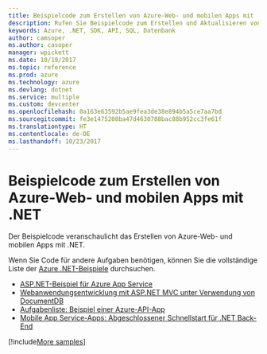 ```yaml
---
title: Beispielcode zum Erstellen von Azure-Web- und mobilen Apps mit .NET
description: Rufen Sie Beispielcode zum Erstellen und Aktualisieren von Azure-Web-Apps mit .NET ab
keywords: Azure, .NET, SDK, API, SQL, Datenbank
author: camsoper
ms.author: casoper
manager: wpickett
ms.date: 10/19/2017
ms.topic: reference
ms.prod: azure
ms.technology: azure
ms.devlang: dotnet
ms.service: multiple
ms.custom: devcenter
ms.openlocfilehash: 0a163e63592b5ae9fea3de38e894b5a5ce7aa7bd
ms.sourcegitcommit: fe3e1475208ba47d4630788bac88b952cc3fe61f
ms.translationtype: HT
ms.contentlocale: de-DE
ms.lasthandoff: 10/23/2017
---
```

# <a name="sample-code-for-building-azure-web-and-mobile-apps-with-net"></a>Beispielcode zum Erstellen von Azure-Web- und mobilen Apps mit .NET

Der Beispielcode veranschaulicht das Erstellen von Azure-Web- und mobilen Apps mit .NET.

Wenn Sie Code für andere Aufgaben benötigen, können Sie die vollständige Liste der [Azure .NET-Beispiele](https://azure.microsoft.com/resources/samples/?platform=dotnet&view=azure-dotnet) durchsuchen.

- [ASP.NET-Beispiel für Azure App Service](https://azure.microsoft.com/en-us/resources/samples/app-service-web-dotnet-get-started/)
- [Webanwendungsentwicklung mit ASP.NET MVC unter Verwendung von DocumentDB](https://azure.microsoft.com/en-us/resources/samples/documentdb-dotnet-todo-app/
)
- [Aufgabenliste: Beispiel einer Azure-API-App](https://azure.microsoft.com/en-us/resources/samples/app-service-api-dotnet-todo-list/?cdn=disable)
- [Mobile App Service-Apps: Abgeschlossener Schnellstart für .NET Back-End](https://azure.microsoft.com/en-us/resources/samples/app-service-mobile-dotnet-backend-quickstart/)


[!include[More samples](includes/more-samples.md)]
